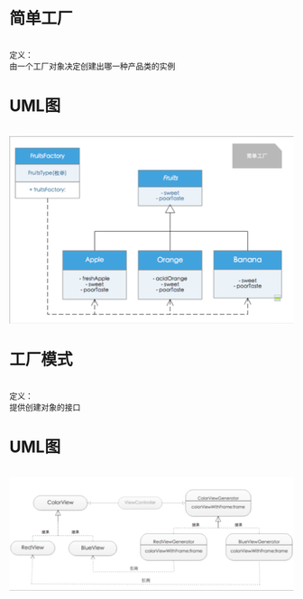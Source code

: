 # 简单工厂
<br>定义：<br>由一个工厂对象决定创建出哪一种产品类的实例<br>
# UML图
<br>![](https://github.com/GitDino/FactoryPattern/blob/master/Images/Simple_Factory_icon.png)<br>


# 工厂模式
<br>定义：<br>提供创建对象的接口<br>
# UML图
<br>![](https://github.com/GitDino/FactoryPattern/blob/master/Images/Factory_icon.png)<br>
